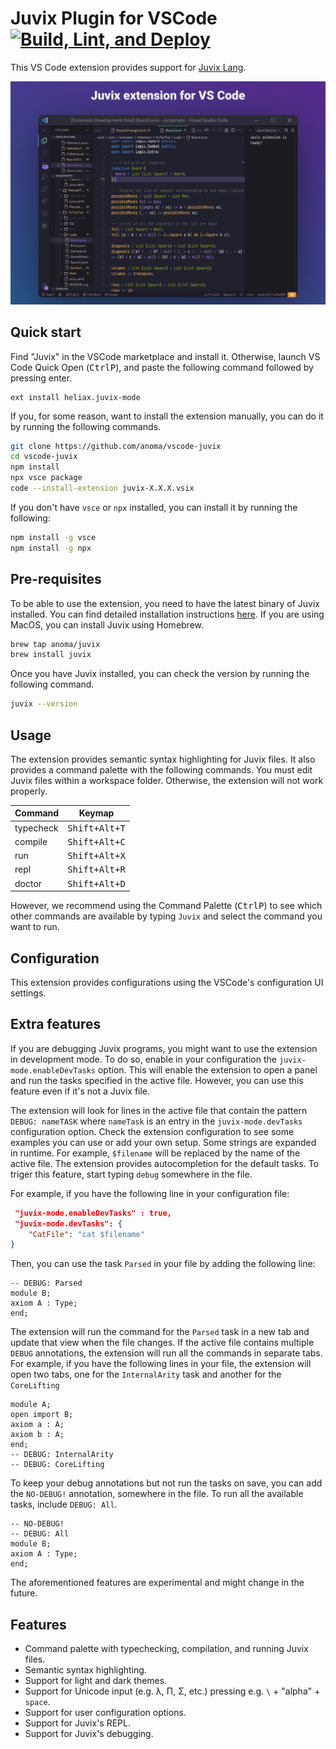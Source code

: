 # Juvix Plugin for VSCode [![Build, Lint, and Deploy](https://github.com/anoma/vscode-juvix/actions/workflows/ci.yaml/badge.svg)](https://github.com/anoma/vscode-juvix/actions/workflows/ci.yaml)

This VS Code extension provides support for [Juvix Lang](https://github.com/anoma/juvix).

<p align="center">
  <img src="https://github.com/anoma/vscode-juvix/raw/main/assets/juvix-vscode-extension.png" >
</p>

## Quick start

Find "Juvix" in the VSCode marketplace and install it. Otherwise, launch VS Code
Quick Open (<kbd>Ctrl</kbd><kbd>P</kbd>), and paste the following command
followed by pressing enter.

```
ext install heliax.juvix-mode
```

If you, for some reason, want to install the extension manually,
you can do it by running the following commands.

```bash
git clone https://github.com/anoma/vscode-juvix
cd vscode-juvix
npm install
npx vsce package
code --install-extension juvix-X.X.X.vsix
```

If you don't have `vsce` or `npx` installed, you can install it by running the following:

```bash
npm install -g vsce
npm install -g npx
```

## Pre-requisites

To be able to use the extension, you need to have the latest binary of Juvix
installed. You can find detailed installation instructions
[here](https://docs.juvix.org/#installation). If you are using MacOS, you can
install Juvix using Homebrew.

```bash
brew tap anoma/juvix
brew install juvix
```

Once you have Juvix installed, you can check the version by running the
following command.

```bash
juvix --version
```

## Usage

The extension provides semantic syntax highlighting for Juvix files. It also
provides a command palette with the following commands. You must edit Juvix
files within a workspace folder. Otherwise, the extension will not work
properly.

| Command   |         Keymap         |
| :-------- | :--------------------: |
| typecheck | <kbd>Shift+Alt+T</kbd> |
| compile   | <kbd>Shift+Alt+C</kbd> |
| run       | <kbd>Shift+Alt+X</kbd> |
| repl      | <kbd>Shift+Alt+R</kbd> |
| doctor    | <kbd>Shift+Alt+D</kbd> |

However, we recommend using the Command Palette (<kbd>Ctrl</kbd><kbd>P</kbd>) to
see which other commands are available by typing `Juvix` and select the command you want to run.

## Configuration

This extension provides configurations using the VSCode's configuration UI
settings.

## Extra features

If you are debugging Juvix programs, you might want to use the extension in
development mode. To do so, enable in your configuration the
`juvix-mode.enableDevTasks` option. This will enable the extension to open a
panel and run the tasks specified in the active file. However, you can use
this feature even if it's not a Juvix file.

The extension will look for lines in the active file that contain the pattern
`DEBUG: nameTASK` where `nameTask` is an entry in the `juvix-mode.devTasks`
configuration option. Check the extension configuration to see some examples you
can use or add your own setup. Some strings are expanded in runtime. For
example, `$filename` will be replaced by the name of the active file. The
extension provides autocompletion for the default tasks. To triger this feature,
start typing `debug` somewhere in the file.

For example, if you have the following line in your configuration file:

```json
 "juvix-mode.enableDevTasks" : true,
 "juvix-mode.devTasks": {
    "CatFile": "cat $filename"
}
```

Then, you can use the task `Parsed` in your file by adding the following line:

```
-- DEBUG: Parsed
module B;
axiom A : Type;
end;
```

The extension will run the command for the `Parsed` task in a new tab and update
that view when the file changes. If the active file contains multiple `DEBUG`
annotations, the extension will run all the commands in separate tabs. For
example, if you have the following lines in your file, the extension will open
two tabs, one for the `InternalArity` task and another for the `CoreLifting`

```
module A;
open import B;
axiom a : A;
axiom b : A;
end;
-- DEBUG: InternalArity
-- DEBUG: CoreLifting
```

To keep your debug annotations but not run the tasks on save, you can add the
`NO-DEBUG!` annotation, somewhere in the file. To run all the available tasks,
include `DEBUG: All`.

```
-- NO-DEBUG!
-- DEBUG: All
module B;
axiom A : Type;
end;
```

The aforementioned features are experimental and might change in the future.

## Features

- Command palette with typechecking, compilation, and running Juvix files.
- Semantic syntax highlighting.
- Support for light and dark themes.
- Support for Unicode input (e.g. λ, Π, Σ, etc.) pressing e.g. `\` + "alpha" + `space`.
- Support for user configuration options.
- Support for Juvix's REPL.
- Support for Juvix's debugging.
